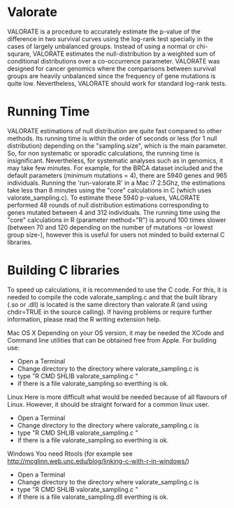 # Valorate
VALORATE is a procedure to accurately estimate the p-value of the difference in two survival curves using the log-rank test specially in the cases of largely unbalanced groups. Instead of using a normal or chi-squrare, VALORATE estimates the null-distribution by a weighted sum of conditional distributions over a co-occurrence parameter. VALORATE was designed for cancer genomics where the comparisons between survival groups are heavily unbalanced since the frequency of gene mutations is quite low. Nevertheless, VALORATE should work for standard log-rank tests.

# Running Time
VALORATE estimations of null distribution are quite fast compared to other methods. Its running time is within the order of seconds or less (for 1 null distribution) depending on the "sampling.size", which is the main parameter. So, for non systematic or sporadic calculations, the running time is insignificant. Nevertheless, for systematic analyses such as in genomics, it may take few minutes. For example, for the BRCA dataset included and the default parameters (minimum mutations = 4), there are 5940 genes and 965 individuals. Running the 'run-valorate.R' in a Mac i7 2.5Ghz, the estimations take less than 8 minutes using the "core" calculations in C (which uses valorate_sampling.c). To estimate these 5940 p-values, VALORATE performed 48 rounds of null distribution estimations corresponding to genes mutated between 4 and 312 individuals. The running time using the "core" calculations in R (parameter method="R") is around 100 times slower (between 70 and 120 depending on the number of mutations -or lowest group size-), however this is useful for users not minded to build external C libraries.

# Building C libraries
To speed up calculations, it is recommended to use the C code. For this, it is needed to compile the code valorate_sampling.c and that the built library (.so or .dll) is located is the same directory than valorate.R (and using chdir=TRUE in the source calling). If having problems or require further information, please read the R writing extension help.

Mac OS X
Depending on your OS version, it may be needed the XCode and Command line utilities that can be obtained free from Apple.
For building use:
- Open a Terminal
- Change directory to the directory where valorate_sampling.c is
- type "R CMD SHLIB valorate_sampling.c <ENTER>"
- if there is a file valorate_sampling.so everthing is ok.

Linux
Here is more difficult what would be needed because of all flavours of Linux. However, it should be straight forward for a common linux user.
- Open a Terminal
- Change directory to the directory where valorate_sampling.c is
- type "R CMD SHLIB valorate_sampling.c <ENTER>"
- if there is a file valorate_sampling.so everthing is ok.

Windows
You need Rtools (for example see http://mcglinn.web.unc.edu/blog/linking-c-with-r-in-windows/)
- Open a Terminal
- Change directory to the directory where valorate_sampling.c is
- type "R CMD SHLIB valorate_sampling.c <ENTER>"
- if there is a file valorate_sampling.dll everthing is ok.


